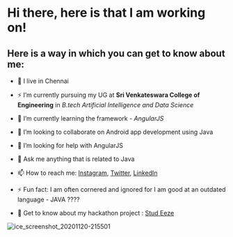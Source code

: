 # Hi there, here is that I am working on!


## Here is a way in which you can get to know about me:


- 🔭 I live in Chennai

- ⚡ I’m currently pursuing my UG at **Sri Venkateswara College of Engineering** in _B.tech Artificial Intelligence and Data Science_ 

- 🌱 I’m currently learning the framework - _AngularJS_

- 👯 I’m looking to collaborate on Android app development using Java

- 🤔 I’m looking for help with AngularJS

- 💬 Ask me anything that is related to Java

- 📫 How to reach me: [Instagram](https://www.instagram.com/thz_iz_vishnuoff/ "Vishnu Profile"), [Twitter](https://twitter.com/Vishnuvasan8 "Vishnu Profile"), [LinkedIn](https://www.linkedin.com/in/vishnuvasan-srinivasan-0b2012194/ "Vishnu Profile")

- ⚡ Fun fact: I am often cornered and ignored for I am good at an outdated language - JAVA ????

- 👯 Get to know about my hackathon project : [Stud Eeze](https://devfolio.co/submissions/stud-eeze "Hackathon Project") 



![ice_screenshot_20201120-215501](https://user-images.githubusercontent.com/64918181/99824037-2532f380-2b7b-11eb-8dd5-1b26e84d674a.png) 
<!-- <h4 align="center">Modern Theme</h4> -->

